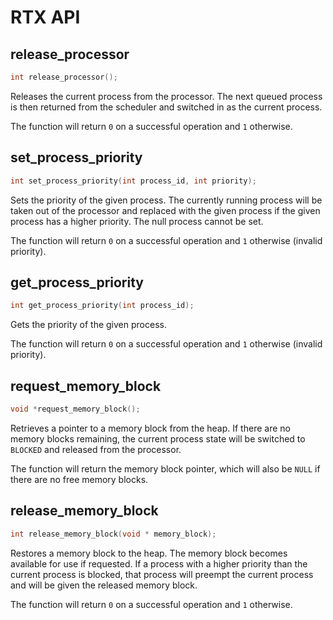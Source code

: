 # RTX API

## release_processor

```c
int release_processor();
```

Releases the current process from the processor. The next queued process is then returned from the scheduler and switched in as the current process.

The function will return `0` on a successful operation and `1` otherwise.

## set_process_priority

```c
int set_process_priority(int process_id, int priority);
```

Sets the priority of the given process. The currently running process will be taken out of the processor and replaced with the given process if the given process has a higher priority. The null process cannot be set.

The function will return `0` on a successful operation and `1` otherwise (invalid priority).

## get_process_priority

```c
int get_process_priority(int process_id);
```

Gets the priority of the given process.

The function will return `0` on a successful operation and `1` otherwise (invalid priority).

## request_memory_block

```c
void *request_memory_block();
```

Retrieves a pointer to a memory block from the heap. If there are no memory blocks remaining, the current process state will be switched to `BLOCKED` and released from the processor.

The function will return the memory block pointer, which will also be `NULL` if there are no free memory blocks.

## release_memory_block

```c
int release_memory_block(void * memory_block);
```

Restores a memory block to the heap. The memory block becomes available for use if requested. If a process with a higher priority than the current process is blocked, that process will preempt the current process and will be given the released memory block.

The function will return `0` on a successful operation and `1` otherwise.
